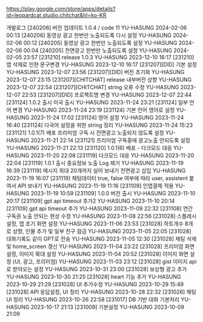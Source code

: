 https://play.google.com/store/apps/details?id=leopardcat.studio.chitchat&hl=ko-KR

개발로그
[240206] 버전 업데이트 1.0.4 / code 11 YU-HASUNG 2024-02-06 00:13
[240206] 동영상 광고 한번만 노출되도록 다시 설정 YU-HASUNG 2024-02-06 00:12
[240205] 동영상 광고 한번만 노출되도록 설정 YU-HASUNG 2024-02-06 00:04
[240205] 전면광고 한번만 노출되도록 설정 YU-HASUNG 2024-02-05 23:57
[231210] release 1.0.3 YU-HASUNG 2023-12-10 16:17
[231210] 앱 삭제로 인한 문구변경 YU-HASUNG 2023-12-10 16:17
[231207][DID] 기본 설정 YU-HASUNG 2023-12-07 23:56
[231207][DID] 버전 초기화 YU-HASUNG 2023-12-07 23:15
[231207][CHITCHAT] release 내부버전 상향 YU-HASUNG 2023-12-07 22:54
[231207][CHITCHAT] string 오류 수정 YU-HASUNG 2023-12-07 22:53
[231207][DID] 프로젝트명 변경 YU-HASUNG 2023-12-07 22:44
[231124] 1.0.2 출시 미국 출시 YU-HASUNG 2023-11-24 23:21
[231124] 일부 언어 변경 YU-HASUNG 2023-11-24 23:19
[231124] 기본 언어 영어로 설정 YU-HASUNG 2023-11-24 17:02
[231124] 영어 설정 YU-HASUNG 2023-11-24 16:40
[231124] 다국어 설정을 위한 string 정리 YU-HASUNG 2023-11-24 15:23
[231121] 1.0.1(7) 배포 프리미엄 구독 시 전면광고 노출되지 않도록 설정 YU-HASUNG 2023-11-21 22:14
[231121] 프리미엄 구독중에 광고노출 안되도록 설정 YU-HASUNG 2023-11-21 22:13
[231120] 1.0.1(6) 배포 - 다크모드 대응 YU-HASUNG 2023-11-20 22:08
[231119] 다크모드 대응 YU-HASUNG 2023-11-20 22:04
[231119] 1.0.1 출시 중요정보 노출 Log 제거 YU-HASUNG 2023-11-19 16:39
[231119] 메시지 최대 20개까지 실어 보내기 전면광고 삽입 YU-HASUNG 2023-11-19 16:07
[231119] 채팅데이터 true, false 여부에 따라 user, assistent 붙여서 API 보내기 YU-HASUNG 2023-11-19 11:16
[231109] 인앱결제 적용 YU-HASUNG 2023-11-19 10:59
[231109] 1.0.0 버전 출시 YU-HASUNG 2023-11-10 20:17
[231109] gpt api timeout 추가2 YU-HASUNG 2023-11-10 20:14
[231109] gpt api timeout 추가 YU-HASUNG 2023-11-09 22:32
[231108] 연간 구독권 노출 안되는 현상 수정 YU-HASUNG 2023-11-08 22:56
[231028] 스플레시 설정, 앱 초기 화면 설정 YU-HASUNG 2023-11-06 23:53
[231028] 하트개수 8개로 상향, 인물 추가 및 일부 친구 잠금 YU-HASUNG 2023-11-05 22:05
[231028] 대화기록도 같이 GPT로 전송 YU-HASUNG 2023-11-05 12:30
[231028] 채팅 삭제 및 home_screen 갱신 YU-HASUNG 2023-11-04 23:22
[231028] 프리미엄 화면 설정, 이미지 확대 설정 YU-HASUNG 2023-11-04 20:52
[231028] 이미지 화면 설정 (UI, 광고, 프리미엄) YU-HASUNG 2023-11-03 23:12
[231028] gist 이미지 api로 받아오는 설정 YU-HASUNG 2023-10-31 23:00
[231028] 보상형 광고 추가 YU-HASUNG 2023-10-30 21:25
[231028] heart 기능 추가 YU-HASUNG 2023-10-29 21:29
[231028] UI 추가수정 YU-HASUNG 2023-10-29 15:49
[231028] API 응답설정, UI 정리 YU-HASUNG 2023-10-28 22:32
[231026] 채팅 UI 정리 YU-HASUNG 2023-10-26 22:58
[231017] DB 기반 대화 기본처리 YU-HASUNG 2023-10-17 21:13
[231009] 기본설정 YU-HASUNG 2023-10-09 21:09
